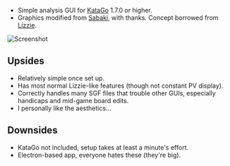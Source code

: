 * Simple analysis GUI for [KataGo](https://github.com/lightvector/KataGo) 1.7.0 or higher.
* Graphics modified from [Sabaki](https://github.com/SabakiHQ/Sabaki), with thanks. Concept borrowed from [Lizzie](https://github.com/featurecat/lizzie).

![Screenshot](https://user-images.githubusercontent.com/16438795/123147548-14bb6200-d457-11eb-8af3-0975c5252bf3.png)

## Upsides

* Relatively simple once set up.
* Has most normal Lizzie-like features (though not constant PV display).
* Correctly handles many SGF files that trouble other GUIs, especially handicaps and mid-game board edits.
* I personally like the aesthetics...

## Downsides

* KataGo not included, setup takes at least a minute's effort.
* Electron-based app, everyone hates these (they're big).
